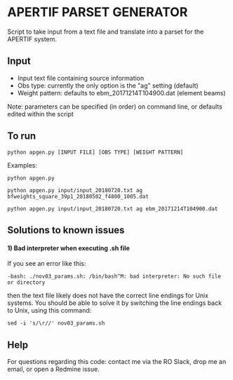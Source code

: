 # APERTIF PARSET GENERATOR
Script to take input from a text file and translate into a parset for the APERTIF system. 

## Input
- Input text file containing source information
- Obs type: currently the only option is the "ag" setting (default)
- Weight pattern: defaults to ebm_20171214T104900.dat (element beams)

Note: parameters can be specified (in order) on command line, or defaults edited within the script

## To run
``` 
python apgen.py [INPUT FILE] [OBS TYPE] [WEIGHT PATTERN]
```
Examples:
```
python apgen.py
```
```
python apgen.py input/input_20180720.txt ag bfweights_square_39p1_20180502_f4800_1005.dat
```
```
python apgen.py input/input_20180720.txt ag ebm_20171214T104900.dat
```

## Solutions to known issues
#### 1) Bad interpreter when executing .sh file
If you see an error like this:
```
-bash: ./nov03_params.sh: /bin/bash^M: bad interpreter: No such file or directory
```
then the text file likely does not have the correct line endings for Unix systems. You should be able to solve it by switching the line endings back to Unix, using this command:
```
sed -i 's/\r//' nov03_params.sh 
```

## Help
For questions regarding this code: contact me via the RO Slack, drop me an email, or open a Redmine issue.

